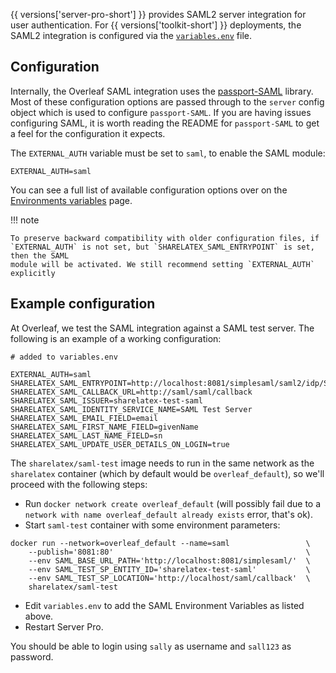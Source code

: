 {{ versions['server-pro-short'] }} provides SAML2 server integration for user authentication. For {{ versions['toolkit-short'] }} deployments, the SAML2 integration is configured via the [`variables.env`](/configuration/overleaf-toolkit#the-variablesenv-file) file.

## Configuration

Internally, the Overleaf SAML integration uses the [passport-SAML](https://github.com/vesse/passport-saml) library. Most of these configuration options are passed through to the `server` config object which is used to configure `passport-SAML`. If you are having issues configuring SAML, it is worth reading the README for `passport-SAML` to get a feel for the configuration it expects.

The `EXTERNAL_AUTH` variable must be set to `saml`, to enable the SAML module:

```
EXTERNAL_AUTH=saml
```

You can see a full list of available configuration options over on the [Environments variables](environment-variables/#saml2) page. 

!!! note

    To preserve backward compatibility with older configuration files, if `EXTERNAL_AUTH` is not set, but `SHARELATEX_SAML_ENTRYPOINT` is set, then the SAML
    module will be activated. We still recommend setting `EXTERNAL_AUTH` explicitly

## Example configuration ##

At Overleaf, we test the SAML integration against a SAML test server. The following is an example of a working configuration:

```
# added to variables.env

EXTERNAL_AUTH=saml
SHARELATEX_SAML_ENTRYPOINT=http://localhost:8081/simplesaml/saml2/idp/SSOService.php
SHARELATEX_SAML_CALLBACK_URL=http://saml/saml/callback
SHARELATEX_SAML_ISSUER=sharelatex-test-saml
SHARELATEX_SAML_IDENTITY_SERVICE_NAME=SAML Test Server
SHARELATEX_SAML_EMAIL_FIELD=email
SHARELATEX_SAML_FIRST_NAME_FIELD=givenName
SHARELATEX_SAML_LAST_NAME_FIELD=sn
SHARELATEX_SAML_UPDATE_USER_DETAILS_ON_LOGIN=true
```

The `sharelatex/saml-test` image needs to run in the same network as the `sharelatex` container (which by default would be `overleaf_default`), so we'll proceed with the following steps:

- Run `docker network create overleaf_default` (will possibly fail due to a `network with name overleaf_default already exists` error, that's ok).
- Start `saml-test` container with some environment parameters:

```
docker run --network=overleaf_default --name=saml                 \
    --publish='8081:80'                                           \
    --env SAML_BASE_URL_PATH='http://localhost:8081/simplesaml/'  \
    --env SAML_TEST_SP_ENTITY_ID='sharelatex-test-saml'           \
    --env SAML_TEST_SP_LOCATION='http://localhost/saml/callback'  \
    sharelatex/saml-test 
```

- Edit `variables.env` to add the SAML Environment Variables as listed above.
- Restart Server Pro.

You should be able to login using `sally` as username and `sall123` as password.